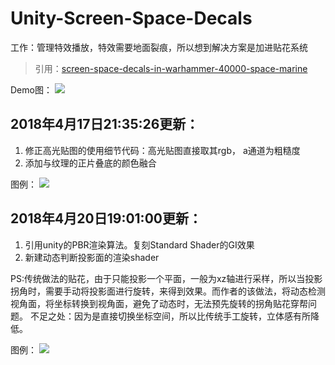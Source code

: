 # Unity-Screen-Space-Decals

工作：管理特效播放，特效需要地面裂痕，所以想到解决方案是加进贴花系统
> 引用：[screen-space-decals-in-warhammer-40000-space-marine](https://www.slideshare.net/blindrenderer/screen-space-decals-in-warhammer-40000-space-marine-14699854)

Demo图：
![](https://i.imgur.com/XCxpjJk.png)

## 2018年4月17日21:35:26更新：
1. 修正高光贴图的使用细节代码：高光贴图直接取其rgb， a通道为粗糙度
2. 添加与纹理的正片叠底的颜色融合

图例：
![](https://i.imgur.com/Y5jD25H.png)

## 2018年4月20日19:01:00更新：
1. 引用unity的PBR渲染算法。复刻Standard Shader的GI效果
2. 新建动态判断投影面的渲染shader

PS:传统做法的贴花，由于只能投影一个平面，一般为xz轴进行采样，所以当投影拐角时，需要手动将投影面进行旋转，来得到效果。而作者的该做法，将动态检测视角面，将坐标转换到视角面，避免了动态时，无法预先旋转的拐角贴花穿帮问题。
不足之处：因为是直接切换坐标空间，所以比传统手工旋转，立体感有所降低。


图例：
![](https://i.imgur.com/cXkipwx.png)
